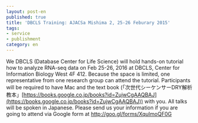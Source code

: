 ```yaml
---
layout: post-en
published: true
title: 'DBCLS Training: AJACSa Mishima 2, 25-26 Feburary 2015'
tags:
- service
- publishment
category: en
---
```

We DBCLS (Database Center for Life Science) will hold hands-on tutorial how to analyze RNA-seq data on Feb 25-26, 2016 at DBCLS, Center for Information Biology West 4F 412. Because the space is limited, one representative from one research group can attend the tutorial. Participants will be required to have Mac and the text book (「次世代シーケンサーDRY解析教本」[https://books.google.co.jp/books?id=ZujwCgAAQBAJ](https://books.google.co.jp/books?id=ZujwCgAAQBAJ)) with you. All talks will be spoken in Japanese. Please send us your information
if you are going to attend via Google form at http://goo.gl/forms/XquImoQF0G